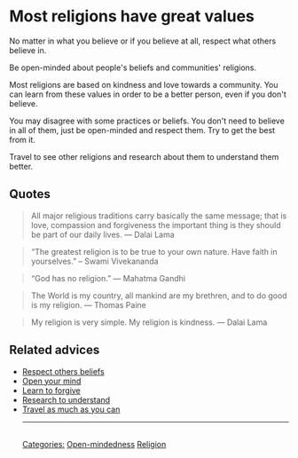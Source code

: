 # Most religions have great values

No matter in what you believe or if you believe at all, respect what others believe in.

Be open-minded about people's beliefs and communities' religions.

Most religions are based on kindness and love towards a community. You can learn from these values in order to be a better person, even if you don't believe.

You may disagree with some practices or beliefs. You don't need to believe in all of them, just be open-minded and respect them. Try to get the best from it.

Travel to see other religions and research about them to understand them better.

## Quotes

> All major religious traditions carry basically the same message; that is love, compassion and forgiveness the important thing is they should be part of our daily lives. — Dalai Lama

> “The greatest religion is to be true to your own nature. Have faith in yourselves.” – Swami Vivekananda

> “God has no religion.” ― Mahatma Gandhi

> The World is my country, all mankind are my brethren, and to do good is my religion. ― Thomas Paine

> My religion is very simple. My religion is kindness. ― Dalai Lama

## Related advices

- [Respect others beliefs](../Respect%20others%20beliefs/index.md)
- [Open your mind](../Open%20your%20mind/index.md)
- [Learn to forgive](../Learn%20to%20forgive/index.md)
- [Research to understand](../Research%20to%20understand%20better/index.md)
- [Travel as much as you can](../Travel%20as%20much%20as%20you%20can/index.md)<hr/><br/>[Categories:](Categories/index.md) [Open-mindedness](Categories/Open-mindedness.md) [Religion](Categories/Religion.md)